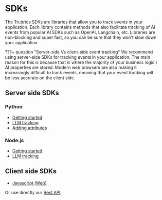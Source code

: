 # SDKs

The Trubrics SDKs are libraries that allow you to track events in your application. Each library contains methods that also facilitate tracking of AI events from popular AI SDKs such as OpenAI, Langchain, etc. Libraries are non-blocking and super fast, so you can be sure that they won't slow down your application.

???+ question "Server-side Vs client-side event tracking"
    We recommend using server-side SDKs for tracking events in your application. The main reason for this is because that is where the majority of your business logic / AI properties are stored. Modern web browsers are also making it increasingly difficult to track events, meaning that your event tracking will be less accurate on the client side.

## Server side SDKs

### Python
- [Getting started](python.md)
- [LLM tracking](python_llm_tracking.md)
- [Adding attributes](python_attributes.md)

### Node.js
- [Getting started](node.md)
- [LLM tracking](node_llm_tracking.md)

## Client side SDKs
- [Javascript (Web)](javascript.md)

Or use directly our [Rest API](../../api_reference/index.md).
